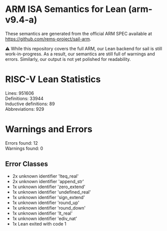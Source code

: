 # ARM ISA Semantics for Lean (arm-v9.4-a)

These semantics are generated from the official ARM SPEC available at
https://github.com/rems-project/sail-arm.

⚠️ While this repository covers the full ARM, our Lean backend for sail
is still work-in-progress. As a result, our semantics are still full of warnings
and errors. Similarly, our output is not yet polished for readability.
# RISC-V Lean Statistics

Lines: 951606  
Definitions: 33944  
Inductive definitions: 89  
Abbreviations: 929  

# Warnings and Errors

Errors found: 12  
Warnings found: 0  

## Error Classes

- 2x unknown identifier 'lteq_real'
- 2x unknown identifier 'append_str'
- 1x unknown identifier 'zero_extend'
- 1x unknown identifier 'undefined_real'
- 1x unknown identifier 'sign_extend'
- 1x unknown identifier 'round_up'
- 1x unknown identifier 'round_down'
- 1x unknown identifier 'lt_real'
- 1x unknown identifier 'ediv_nat'
- 1x Lean exited with code 1
